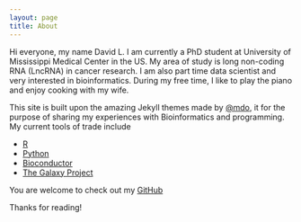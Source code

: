 ```yaml
---
layout: page
title: About
---
```


<p class="message">
  Hi everyone, my name David L. I am currently a PhD student at University of Mississippi Medical Center in the US. My area of study is long non-coding RNA (LncRNA) in cancer research. I am also part time data scientist and very interested in bioinformatics. 
  During my free time, I like to play the piano and enjoy cooking with my wife.
</p>

This site is built upon the amazing Jekyll themes made by [@mdo](https://twitter.com/mdo), it for the purpose of sharing my experiences with Bioinformatics and programming. My current tools of trade include

* [R](https://www.r-project.org)
* [Python](https://www.python.org)
* [Bioconductor](https://www.bioconductor.org) 
* [The Galaxy Project](https://galaxyproject.org)


You are welcome to check out my [GitHub](https://github.com/JizongL)

Thanks for reading!
